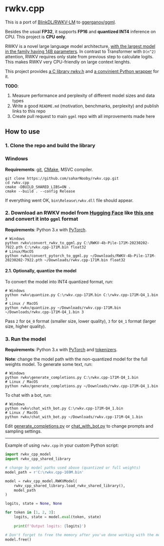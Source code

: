 # rwkv.cpp

This is a port of [BlinkDL/RWKV-LM](https://github.com/BlinkDL/RWKV-LM) to [ggerganov/ggml](https://github.com/ggerganov/ggml).

Besides the usual **FP32**, it supports **FP16** and **quantized INT4** inference on CPU. This project is **CPU only**.

RWKV is a novel large language model architecture, [with the largest model in the family having 14B parameters](https://huggingface.co/BlinkDL/rwkv-4-pile-14b). In contrast to Transformer with `O(n^2)` attention, RWKV requires only state from previous step to calculate logits. This makes RWKV very CPU-friendly on large context lenghts.

This project provides [a C library rwkv.h](rwkv.h) and [a convinient Python wrapper](rwkv%2Frwkv_cpp_model.py) for it.

**TODO**:

1. Measure performance and perplexity of different model sizes and data types
2. Write a good `README.md` (motivation, benchmarks, perplexity) and publish links to this repo
3. Create pull request to main `ggml` repo with all improvements made here

## How to use

### 1. Clone the repo and build the library

### Windows

**Requirements**: [git](https://gitforwindows.org/), [CMake](https://cmake.org/download/), MSVC compiler.

```commandline
git clone https://github.com/saharNooby/rwkv.cpp.git
cd rwkv.cpp
cmake -DBUILD_SHARED_LIBS=ON .
cmake --build . --config Release
```

If everything went OK, `bin\Release\rwkv.dll` file should appear.

### 2. Download an RWKV model from [Hugging Face](https://huggingface.co/BlinkDL) like [this one](https://huggingface.co/BlinkDL/rwkv-4-pile-169m/blob/main/RWKV-4b-Pile-171M-20230202-7922.pth) and convert it into `ggml` format

**Requirements**: Python 3.x with [PyTorch](https://pytorch.org/get-started/locally/).

```commandline
# Windows
python rwkv\convert_rwkv_to_ggml.py C:\RWKV-4b-Pile-171M-20230202-7922.pth C:\rwkv.cpp-171M.bin float32
# Linux/MacOS
python rwkv/convert_pytorch_to_ggml.py ~/Downloads/RWKV-4b-Pile-171M-20230202-7922.pth ~/Downloads/rwkv.cpp-171M.bin float32
```

#### 2.1. Optionally, quantize the model

To convert the model into INT4 quantized format, run:

```commandline
# Windows
python rwkv\quantize.py C:\rwkv.cpp-171M.bin C:\rwkv.cpp-171M-Q4_1.bin 3
# Linux / MacOS
python rwkv/quantize.py ~/Downloads/rwkv.cpp-171M.bin ~/Downloads/rwkv.cpp-171M-Q4_1.bin 3
```

Pass `2` for `Q4_0` format (smaller size, lower quality), `3` for `Q4_1` format (larger size, higher quality).

### 3. Run the model

**Requirements**: Python 3.x with [PyTorch](https://pytorch.org/get-started/locally/) and [tokenizers](https://pypi.org/project/tokenizers/).

**Note**: change the model path with the non-quantized model for the full weights model.
To generate some text, run:

```commandline
# Windows
python rwkv\generate_completions.py C:\rwkv.cpp-171M-Q4_1.bin
# Linux / MacOS
python rwkv/generate_completions.py ~/Downloads/rwkv.cpp-171M-Q4_1.bin
```

To chat with a bot, run:

```commandline
# Windows
python rwkv\chat_with_bot.py C:\rwkv.cpp-171M-Q4_1.bin
# Linux / MacOS
python rwkv/chat_with_bot.py ~/Downloads/rwkv.cpp-171M-Q4_1.bin
```

Edit [generate_completions.py](rwkv%2Fgenerate_completions.py) or [chat_with_bot.py](rwkv%2Fchat_with_bot.py) to change prompts and sampling settings.

---

Example of using `rwkv.cpp` in your custom Python script:

```python
import rwkv_cpp_model
import rwkv_cpp_shared_library

# change by model paths used above (quantized or full weights) 
model_path = r'C:\rwkv.cpp-169M.bin'

model = rwkv_cpp_model.RWKVModel(
    rwkv_cpp_shared_library.load_rwkv_shared_library(),
    model_path
)

logits, state = None, None

for token in [1, 2, 3]:
    logits, state = model.eval(token, state)
    
    print(f'Output logits: {logits}')

# Don't forget to free the memory after you've done working with the model
model.free()
```

